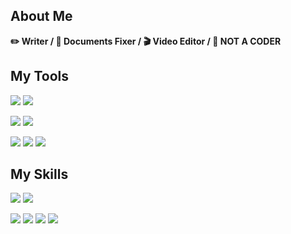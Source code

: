 ## About Me

**✏️ Writer / 📄 Documents Fixer / 🎬 Video Editor / 🚫 NOT A CODER**


## My Tools

![](https://img.shields.io/badge/FCP-master-%23000000?style=for-the-badge&logo=apple)  ![](https://img.shields.io/badge/PR-pro-%239999ff?style=for-the-badge&logo=adobe-premiere-pro)


![](https://img.shields.io/badge/Git-Intermediate-%23f05032?style=for-the-badge&logo=git)  ![](https://img.shields.io/badge/VS_code-not_bad-%23007acc?style=for-the-badge&logo=visual-studio-code)



![](https://img.shields.io/badge/spotify-Proficient-%231ed760?style=for-the-badge&logo=spotify)  ![](https://img.shields.io/badge/reddit-In_depth_research-%23ff4500?style=for-the-badge&logo=reddit)  ![](https://img.shields.io/badge/edge-every_day-%230078d7?style=for-the-badge&logo=microsoft-edge)

## My Skills

![](https://img.shields.io/badge/markdown-earn_my_living-%23000000?style=for-the-badge&logo=markdown)  ![](https://img.shields.io/badge/command+c/v-goat-%234285f4?style=for-the-badge&logo=google)


![](https://img.shields.io/badge/html5-OKAY-%23e34f26?style=for-the-badge&logo=html5)  ![](https://img.shields.io/badge/swift-rookie-%23fa7343?style=for-the-badge&logo=swift) ![](https://img.shields.io/badge/typescript-Beginner-%233178c6?style=for-the-badge&logo=typescript)
   ![](https://img.shields.io/badge/javascript-trash-%23f7df1e?style=for-the-badge&logo=javascript)  
